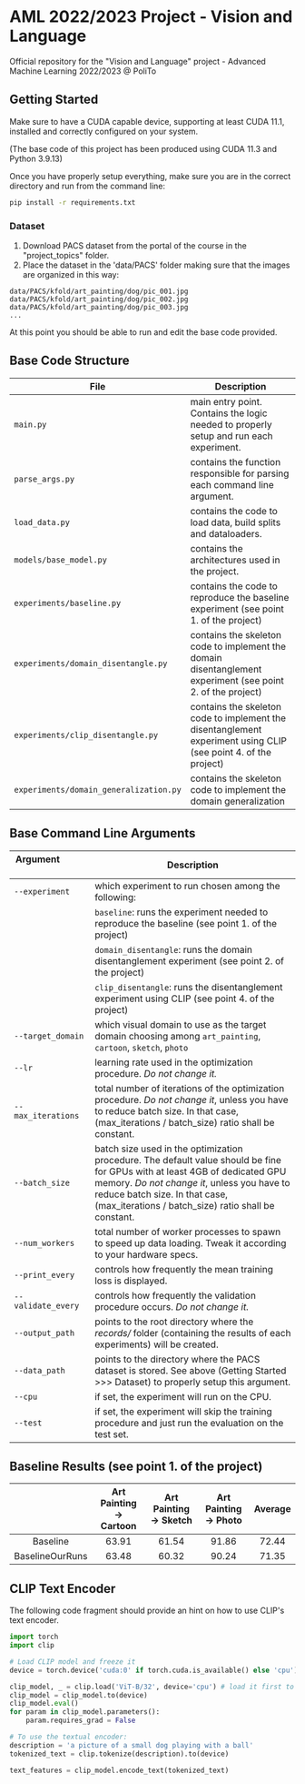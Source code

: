 # AML 2022/2023 Project - Vision and Language
Official repository for the "Vision and Language" project - Advanced Machine Learning 2022/2023 @ PoliTo

## Getting Started
Make sure to have a CUDA capable device, supporting at least CUDA 11.1, installed and correctly configured on your system. 

(The base code of this project has been produced using CUDA 11.3 and Python 3.9.13)

Once you have properly setup everything, make sure you are in the correct directory and run from the command line:
```bash
pip install -r requirements.txt
```

### Dataset
1. Download PACS dataset from the portal of the course in the "project_topics" folder.
2. Place the dataset in the 'data/PACS' folder making sure that the images are organized in this way:
```
data/PACS/kfold/art_painting/dog/pic_001.jpg
data/PACS/kfold/art_painting/dog/pic_002.jpg
data/PACS/kfold/art_painting/dog/pic_003.jpg
...
```

At this point you should be able to run and edit the base code provided.

## Base Code Structure
| File                                | Description                                                                                                     |
|-------------------------------------|-----------------------------------------------------------------------------------------------------------------|
| `main.py`                           | main entry point. Contains the logic needed to properly setup and run each experiment.                          |
| `parse_args.py`                     | contains the function responsible for parsing each command line argument.                                       |
| `load_data.py`                      | contains the code to load data, build splits and dataloaders.                                                   |
| `models/base_model.py`              | contains the architectures used in the project.                                                                 |
| `experiments/baseline.py`           | contains the code to reproduce the baseline experiment (see point 1. of the project)                            |
| `experiments/domain_disentangle.py` | contains the skeleton code to implement the domain disentanglement experiment (see point 2. of the project)     |
| `experiments/clip_disentangle.py`   | contains the skeleton code to implement the disentanglement experiment using CLIP (see point 4. of the project) |
| `experiments/domain_generalization.py`   | contains the skeleton code to implement the domain generalization |

## Base Command Line Arguments
| Argument &nbsp; &nbsp; &nbsp; &nbsp; &nbsp; &nbsp; &nbsp; &nbsp; &nbsp; &nbsp; &nbsp; &nbsp; &nbsp; &nbsp; &nbsp;&nbsp; &nbsp; | Description                                                                                                                                                                                                                                                        |
|--------------------------------------------------------------------------------------------------------------------------------|--------------------------------------------------------------------------------------------------------------------------------------------------------------------------------------------------------------------------------------------------------------------|
| `--experiment`                                                                                                                 | which experiment to run chosen among the following:                                                                                                                                                                                                                |
|                                                                                                                                | `baseline`: runs the experiment needed to reproduce the baseline (see point 1. of the project)                                                                                                                                                                     |
|                                                                                                                                | `domain_disentangle`: runs the domain disentanglement experiment (see point 2. of the project)                                                                                                                                                                     |
|                                                                                                                                | `clip_disentangle`: runs the disentanglement experiment using CLIP (see point 4. of the project)                                                                                                                                                                   |
| `--target_domain`                                                                                                              | which visual domain to use as the target domain choosing among `art_painting`, `cartoon`, `sketch`, `photo`                                                                                                                                                        |
| `--lr`                                                                                                                         | learning rate used in the optimization procedure. *Do not change it.*                                                                                                                                                                                              |
| `--max_iterations`                                                                                                             | total number of iterations of the optimization procedure. *Do not change it*, unless you have to reduce batch size. In that case, (max_iterations / batch_size) ratio shall be constant.                                                                           |
| `--batch_size`                                                                                                                 | batch size used in the optimization procedure. The default value should be fine for GPUs with at least 4GB of dedicated GPU memory. *Do not change it*, unless you have to reduce batch size. In that case, (max_iterations / batch_size) ratio shall be constant. |
| `--num_workers`                                                                                                                | total number of worker processes to spawn to speed up data loading. Tweak it according to your hardware specs.                                                                                                                                                     |
| `--print_every`                                                                                                                | controls how frequently the mean training loss is displayed.                                                                                                                                                                                                       |
| `--validate_every`                                                                                                             | controls how frequently the validation procedure occurs. *Do not change it.*                                                                                                                                                                                       |
| `--output_path`                                                                                                                | points to the root directory where the _records/_ folder (containing the results of each experiments) will be created.                                                                                                                                             |
| `--data_path`                                                                                                                  | points to the directory where the PACS dataset is stored. See above (Getting Started >>> Dataset) to properly setup this argument.                                                                                                                                 |
| `--cpu`                                                                                                                        | if set, the experiment will run on the CPU.                                                                                                                                                                                                                        |
| `--test`                                                                                                                       | if set, the experiment will skip the training procedure and just run the evaluation on the test set.                                                                                                                                                               |

## Baseline Results (see point 1. of the project)
|                 | Art Painting &#8594; Cartoon | Art Painting &#8594; Sketch | Art Painting &#8594; Photo | Average |
|:---------------:|:----------------------------:|:---------------------------:|:--------------------------:|:-------:|
|    Baseline     |            63.91             |            61.54            |           91.86            |  72.44  |
| BaselineOurRuns |            63.48             |            60.32            |           90.24            |  71.35  |


## CLIP Text Encoder
The following code fragment should provide an hint on how to use CLIP's text encoder.

```python
import torch
import clip

# Load CLIP model and freeze it
device = torch.device('cuda:0' if torch.cuda.is_available() else 'cpu')

clip_model, _ = clip.load('ViT-B/32', device='cpu') # load it first to CPU to ensure you're using fp32 precision.
clip_model = clip_model.to(device)
clip_model.eval()
for param in clip_model.parameters():
    param.requires_grad = False

# To use the textual encoder:
description = 'a picture of a small dog playing with a ball'
tokenized_text = clip.tokenize(description).to(device)

text_features = clip_model.encode_text(tokenized_text)

```

